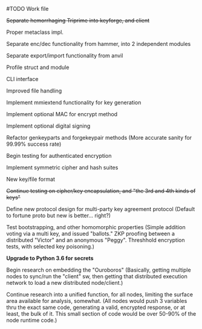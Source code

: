 
#TODO Work file

~~Separate hemorrhaging Triprime into keyforge, and client~~

Proper metaclass impl.

Separate enc/dec functionality from hammer, into 2 independent modules

Separate export/import functionality from anvil

Profile struct and module

CLI interface

Improved file handling

Implement mmiextend functionality for key generation

Implement optional MAC for encrypt method

Implement optional digital signing

Refactor genkeyparts and forgekeypair methods (More accurate sanity for 99.99% success rate)

Begin testing for authenticated encryption

Implement symmetric cipher and hash suites

New key/file format

~~Continue testing on cipher/key encapsulation, and "the 3rd and 4th kinds of keys"~~

Define new protocol design for multi-party key agreement protocol (Default to fortune proto but new is better... right?)

Test bootstrapping, and other homomorphic properties (Simple addition voting via a multi key, and issued "ballots." ZKP proofing between a distributed "Victor" and an anonymous "Peggy". Threshhold encryption tests, with selected key poisoning.)

**Upgrade to Python 3.6 for secrets**

Begin research on embedding the "Ouroboros" (Basically, getting multiple nodes to sync/run the "client" sw, then getting that distributed execution network to load a new distributed node/client.)

Continue research into a unified function, for all nodes, limiting the surface area available for analysis, somewhat. (All nodes would push 3 variables thru the exact same code, generating a valid, encrypted response, or at least, the bulk of it. This small section of code would be over 50-90% of the node runtime code.)
